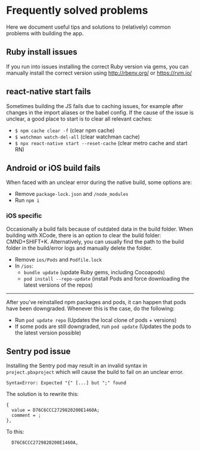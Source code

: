 # Frequently solved problems

Here we document useful tips and solutions to (relatively) common problems with building the app.

## Ruby install issues

If you run into issues installing the correct Ruby version via gems, you can manually install the correct version using http://rbenv.org/ or https://rvm.io/

## react-native start fails

Sometimes building the JS fails due to caching issues, for example after changes in the import aliases or the babel config. If the cause of the issue is unclear, a good place to start is to clear all relevant caches:

- `$ npm cache clear -f` (clear npm cache)
- `$ watchman watch-del-all` (clear watchman cache)
- `$ npx react-native start --reset-cache` (clear metro cache and start RN)

## Android or iOS build fails

When faced with an unclear error during the native build, some options are:

- Remove `package-lock.json` and `/node_modules`
- Run `npm i`

### iOS specific

Occasionally a build fails because of outdated data in the build folder. When building with XCode, there is an option to clear the build folder: CMND+SHIFT+K. Alternatively, you can usually find the path to the build folder in the build/error logs and manually delete the folder.

- Remove `ios/Pods` and `Podfile.lock`
- In `/ios`:
  - `bundle update` (update Ruby gems, including Cocoapods)
  - `pod install --repo-update` (install Pods and force downloading the latest versions of the repos)

---

After you've reinstalled npm packages and pods, it can happen that pods have been downgraded. Whenever this is the case, do the following:

- Run `pod update repo` (Updates the local clone of pods + versions)
- If some pods are still downgraded, run `pod update` (Updates the pods to the latest version possible)

## Sentry pod issue

Installing the Sentry pod may result in an invalid syntax in `project.pbxproject` which will cause the build to fail on an unclear error.

```
SyntaxError: Expected "{" [...] but ";" found
```

The solution is to rewrite this:

```
{
  value = D76C6CCC2729820200E1460A;
  comment = ;
},
```

To this:

```
  D76C6CCC2729820200E1460A,
```
